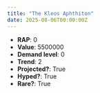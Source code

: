 ```yaml
---
title: "The Kleos Aphthiton"
date: 2025-08-06T00:00:00Z
---
```

- **RAP**: 0
- **Value**: 5500000
- **Demand level**: 0
- **Trend**: 2
- **Projected?**: True
- **Hyped?**: True
- **Rare?**: True
